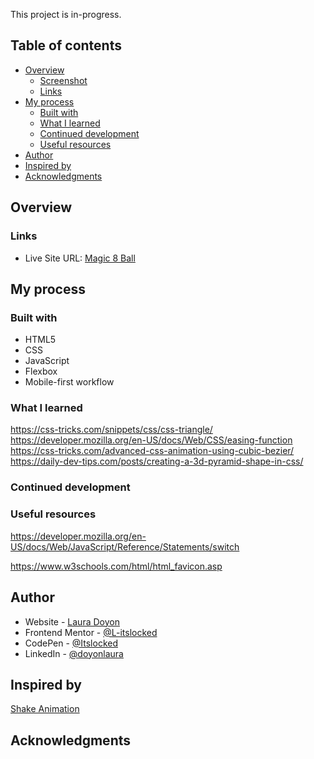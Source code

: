 This project is in-progress.

## Table of contents

- [Overview](#overview)
  - [Screenshot](#screenshot)
  - [Links](#links)
- [My process](#my-process)
  - [Built with](#built-with)
  - [What I learned](#what-i-learned)
  - [Continued development](#continued-development)
  - [Useful resources](#useful-resources)
- [Author](#author)
- [Inspired by](#inspired-by)
- [Acknowledgments](#acknowledgments)

## Overview

<!-- ### Screenshot

Mobile-view

![](./screenshot.png)

Desktop-view

![](./screenshot-desktop.png) -->

### Links

- Live Site URL: [Magic 8 Ball](https://benevolent-starlight-b175b9.netlify.app/)

## My process

### Built with

- HTML5
- CSS
- JavaScript
- Flexbox
- Mobile-first workflow

### What I learned

https://css-tricks.com/snippets/css/css-triangle/
https://developer.mozilla.org/en-US/docs/Web/CSS/easing-function
https://css-tricks.com/advanced-css-animation-using-cubic-bezier/
https://daily-dev-tips.com/posts/creating-a-3d-pyramid-shape-in-css/

<!--
Use this section to recap over some of your major learnings while working through this project. Writing these out and providing code samples of areas you want to highlight is a great way to reinforce your own knowledge.

To see how you can add code snippets, see below:

```html
<h1>Some HTML code I'm proud of</h1>
```

```css
.proud-of-this-css {
  color: papayawhip;
}
```

```js
const proudOfThisFunc = () => {
  console.log("🎉");
};
```

If you want more help with writing markdown, we'd recommend checking out [The Markdown Guide](https://www.markdownguide.org/) to learn more. -->

### Continued development

### Useful resources

<!-- - [Example resource 1](https://www.example.com) - This helped me for XYZ reason. I really liked this pattern and will use it going forward.
- [Example resource 2](https://www.example.com) - This is an amazing article which helped me finally understand XYZ. I'd recommend it to anyone still learning this concept. -->

https://developer.mozilla.org/en-US/docs/Web/JavaScript/Reference/Statements/switch

https://www.w3schools.com/html/html_favicon.asp

## Author

- Website - [Laura Doyon](https://lauradoyon.netlify.app/)
- Frontend Mentor - [@L-itslocked](https://www.frontendmentor.io/profile//L-itslocked)
- CodePen - [@Itslocked](https://www.codepen.io/itslocked)
- LinkedIn - [@doyonlaura](https://www.linkedin.com/in/doyonlaura)

## Inspired by

[Shake Animation](https://codepen.io/JoeHastings/pen/bNOppj)

<!-- https://codepen.io/rajarju/pen/OxNzYx
(TRY THIS EFFECT WITH JAVASCRIPT) -->

## Acknowledgments

<!-- This is where you can give a hat tip to anyone who helped you out on this project. Perhaps you worked in a team or got some inspiration from someone else's solution. This is the perfect place to give them some credit. -->
